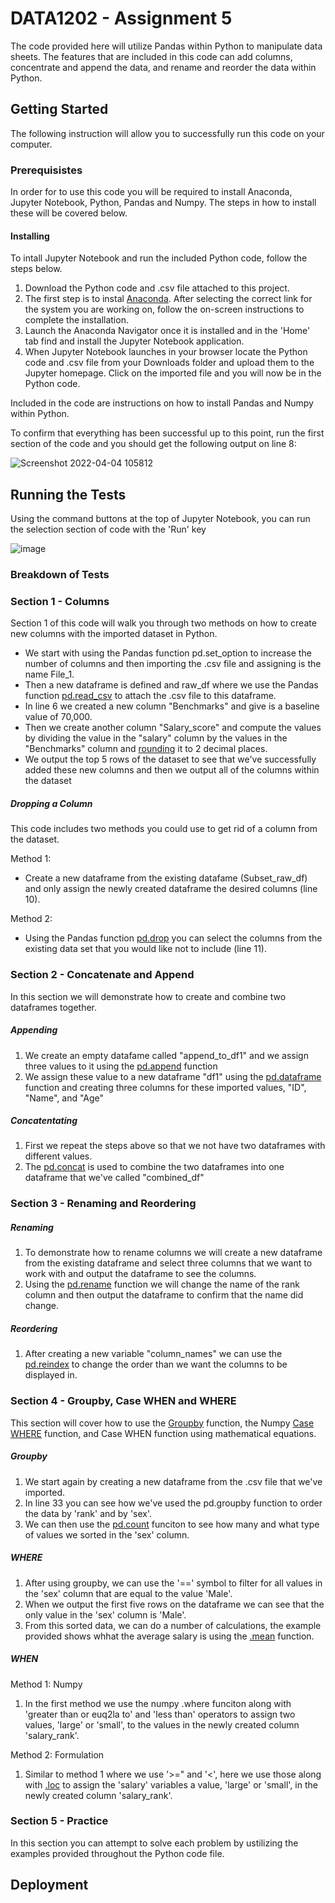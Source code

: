 # DATA1202 - Assignment 5
The code provided here will utilize Pandas within Python to manipulate data sheets. The features that are included in this code can add columns, concentrate and append the data, and rename and reorder the data within Python.

## Getting Started
The following instruction will allow you to successfully run this code on your computer.

### Prerequisistes
In order for to use this code you will be required to install Anaconda, Jupyter Notebook, Python, Pandas and Numpy. The steps in how to install these will be covered below.

#### Installing
To intall Jupyter Notebook and run the included Python code, follow the steps below.

1. Download the Python code and .csv file attached to this project.
2. The first step is to instal [Anaconda](https://docs.anaconda.com/anaconda/install/). After selecting the correct link for the system you are working on, follow the on-screen instructions to complete the installation.
3. Launch the Anaconda Navigator once it is installed and in the 'Home' tab find and install the Jupyter Notebook application.
4. When Jupyter Notebook launches in your browser locate the Python code and .csv file from your Downloads folder and upload them to the Jupyter homepage. Click on the imported file and you will now be in the Python code.

Included in the code are instructions on how to install Pandas and Numpy within Python.

To confirm that everything has been successful up to this point, run the first section of the code and you should get the following output on line 8:

![Screenshot 2022-04-04 105812](https://user-images.githubusercontent.com/102973887/161572291-703b42e0-5ca9-488d-a09a-67c38a06d877.png)


## Running the Tests
Using the command buttons at the top of Jupyter Notebook, you can run the selection section of code with the 'Run' key

![image](https://user-images.githubusercontent.com/102973887/161573393-2da7e20f-cb60-485b-920d-c79f0f5445b1.png)

### Breakdown of Tests

### Section 1 - Columns
Section 1 of this code will walk you through two methods on how to create new columns with the imported dataset in Python.
* We start with using the Pandas function pd.set_option to increase the number of columns and then importing the .csv file and assigning is the name File_1.
* Then a new dataframe is defined and raw_df where we use the Pandas function [pd.read_csv](https://pandas.pydata.org/docs/reference/api/pandas.read_csv.html) to attach the .csv file to this dataframe.
* In line 6 we created a new column "Benchmarks" and give is a baseline value of 70,000.
* Then we create another column "Salary_score" and compute the values by dividing the value in the "salary" column by the values in the "Benchmarks" column and [rounding](https://pandas.pydata.org/docs/reference/api/pandas.DataFrame.round.html?highlight=round#pandas.DataFrame.round) it to 2 decimal places.
* We output the top 5 rows of the dataset to see that we've successfully added these new columns and then we output all of the columns within the dataset

##### Dropping a Column
This code includes two methods you could use to get rid of a column from the dataset.

Method 1:
* Create a new dataframe from the existing datafame (Subset_raw_df) and only assign the newly created dataframe the desired columns (line 10).

Method 2:
* Using the Pandas function [pd.drop](https://pandas.pydata.org/docs/reference/api/pandas.DataFrame.drop.html?highlight=drop#pandas.DataFrame.drop) you can select the columns from the existing data set that you would like not to include (line 11).

### Section 2 - Concatenate and Append
In this section we will demonstrate how to create and combine two dataframes together.

##### Appending
1. We create an empty datafame called "append_to_df1" and we assign three values to it using the [pd.append](https://pandas.pydata.org/docs/reference/api/pandas.DataFrame.append.html?highlight=append#pandas.DataFrame.append) function
2. We assign these value to a new dataframe "df1" using the [pd.dataframe](https://pandas.pydata.org/docs/reference/api/pandas.DataFrame.html?highlight=dataframe#pandas.DataFrame) function and creating three columns for these imported values, "ID", "Name", and "Age"

##### Concatentating
1. First we repeat the steps above so that we not have two dataframes with different values.
2. The [pd.concat](https://pandas.pydata.org/docs/reference/api/pandas.concat.html?highlight=concat#pandas.concat) is used to combine the two dataframes into one dataframe that we've called "combined_df"

### Section 3 - Renaming and Reordering

##### Renaming
1. To demonstrate how to rename columns we will create a new dataframe from the existing dataframe and select three columns that we want to work with and output the  dataframe to see the columns.
2. Using the [pd.rename](https://pandas.pydata.org/docs/reference/api/pandas.DataFrame.rename.html?highlight=rename#pandas.DataFrame.rename) function we will change the name of the rank column and then output the dataframe to confirm that the name did change.

##### Reordering
1. After creating a new variable "column_names" we can use the [pd.reindex](https://pandas.pydata.org/docs/reference/api/pandas.DataFrame.reindex.html?highlight=reindex#pandas.DataFrame.reindex) to change the order than we want the columns to be displayed in.


### Section 4 - Groupby, Case WHEN and WHERE
This section will cover how to use the [Groupby](https://pandas.pydata.org/docs/reference/api/pandas.DataFrame.groupby.html?highlight=groupby#pandas.DataFrame.groupby) function, the Numpy [Case WHERE](https://numpy.org/doc/stable/reference/generated/numpy.where.html) function, and Case WHEN function using mathematical equations.

##### Groupby
1. We start again by creating a new dataframe from the .csv file that we've imported.
2. In line 33 you can see how we've used the pd.groupby function to order the data by 'rank' and by 'sex'.
3. We can then use the [pd.count](https://pandas.pydata.org/docs/reference/api/pandas.core.groupby.DataFrameGroupBy.count.html?highlight=count#pandas.core.groupby.DataFrameGroupBy.count) funciton to see how many and what type of values we sorted in the 'sex' column.

##### WHERE
1. After using groupby, we can use the '==' symbol to filter for all values in the 'sex' column that are equal to the value 'Male'.
2. When we output the first five rows on the dataframe we can see that the only value in the 'sex' column is 'Male'.
3. From this sorted data, we can do a number of calculations, the example provided shows whhat the average salary is using the [.mean](https://pandas.pydata.org/docs/reference/api/pandas.core.groupby.GroupBy.mean.html?highlight=mean#pandas.core.groupby.GroupBy.mean) function.

##### WHEN
Method 1: Numpy
1. In the first method we use the numpy .where funciton along with 'greater than or euq2la to' and 'less than' operators to assign two values, 'large' or 'small', to the values in the newly created column 'salary_rank'.

Method 2: Formulation
1. Similar to method 1 where we use '>=" and '<', here we use those along with [.loc](https://pandas.pydata.org/docs/reference/api/pandas.DataFrame.loc.html?highlight=loc#pandas.DataFrame.loc) to assign the 'salary' variables a value, 'large' or 'small', in the newly created column 'salary_rank'.

### Section 5 - Practice
In this section you can attempt to solve each problem by ustilizing the examples provided throughout the Python code file.

## Deployment
